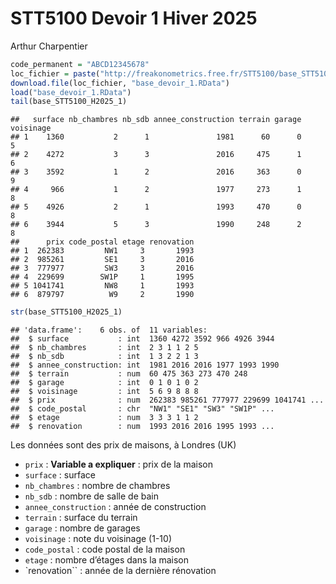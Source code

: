 STT5100 Devoir 1 Hiver 2025
================
Arthur Charpentier

``` r
code_permanent = "ABCD12345678"
loc_fichier = paste("http://freakonometrics.free.fr/STT5100/base_STT5100_H2025_Devoir1_",code_permanent,".RData",sep="")
download.file(loc_fichier, "base_devoir_1.RData")
load("base_devoir_1.RData")
tail(base_STT5100_H2025_1)
```

    ##   surface nb_chambres nb_sdb annee_construction terrain garage voisinage
    ## 1    1360           2      1               1981      60      0         5
    ## 2    4272           3      3               2016     475      1         6
    ## 3    3592           1      2               2016     363      0         9
    ## 4     966           1      2               1977     273      1         8
    ## 5    4926           2      1               1993     470      0         8
    ## 6    3944           5      3               1990     248      2         8
    ##      prix code_postal etage renovation
    ## 1  262383         NW1     3       1993
    ## 2  985261         SE1     3       2016
    ## 3  777977         SW3     3       2016
    ## 4  229699        SW1P     1       1995
    ## 5 1041741         NW8     1       1993
    ## 6  879797          W9     2       1990

``` r
str(base_STT5100_H2025_1)
```

    ## 'data.frame':    6 obs. of  11 variables:
    ##  $ surface           : int  1360 4272 3592 966 4926 3944
    ##  $ nb_chambres       : int  2 3 1 1 2 5
    ##  $ nb_sdb            : int  1 3 2 2 1 3
    ##  $ annee_construction: int  1981 2016 2016 1977 1993 1990
    ##  $ terrain           : num  60 475 363 273 470 248
    ##  $ garage            : int  0 1 0 1 0 2
    ##  $ voisinage         : int  5 6 9 8 8 8
    ##  $ prix              : num  262383 985261 777977 229699 1041741 ...
    ##  $ code_postal       : chr  "NW1" "SE1" "SW3" "SW1P" ...
    ##  $ etage             : num  3 3 3 1 1 2
    ##  $ renovation        : num  1993 2016 2016 1995 1993 ...

Les données sont des prix de maisons, à Londres (UK)

- `prix` : **Variable a expliquer** : prix de la maison
- `surface` : surface
- `nb_chambres` : nombre de chambres
- `nb_sdb` : nombre de salle de bain
- `annee_construction` : année de construction
- `terrain` : surface du terrain
- `garage` : nombre de garages
- `voisinage` : note du voisinage (1-10)
- `code_postal` : code postal de la maison
- `etage` : nombre d’étages dans la maison
- \`renovation\`\` : année de la dernière rénovation
